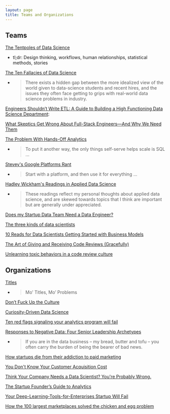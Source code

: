 ```yaml
---
layout: page
title: Teams and Organizations
---
```


## Teams

[The Tentpoles of Data Science](https://simplystatistics.org/2019/01/18/the-tentpoles-of-data-science/)

- tl;dr: Design thinking, workflows, human relationships, statistical methods, stories

[The Ten Fallacies of Data Science](https://towardsdatascience.com/the-ten-fallacies-of-data-science-9b2af78a1862)

- > There exists a hidden gap between the more idealized view of the world given to data-science students and recent hires, and the issues they often face getting to grips with real-world data science problems in industry.

[Engineers Shouldn’t Write ETL: A Guide to Building a High Functioning Data Science Department](https://multithreaded.stitchfix.com/blog/2016/03/16/engineers-shouldnt-write-etl/):

[What Skeptics Get Wrong About Full-Stack Engineers—And Why We Need Them](https://angel.co/blog/what-skeptics-get-wrong-about-full-stack-engineers-and-why-we-need-them)

[The Problem With Hands-Off Analytics](https://mode.com/blog/problem-with-hands-off-analytics)

- > To put it another way, the only things self-serve helps scale is SQL ...

[Stevey's Google Platforms Rant](https://gist.github.com/chitchcock/1281611)

- > Start with a platform, and then use it for everything ...

[Hadley Wickham's Readings in Applied Data Science](https://github.com/hadley/stats337)

- > These readings reflect my personal thoughts about applied data science, and are skewed towards topics that I think are important but are generally under appreciated.

[Does my Startup Data Team Need a Data Engineer?](https://blog.fishtownanalytics.com/does-my-startup-data-team-need-a-data-engineer-b6f4d68d7da9)

[The three kinds of data scientists](http://www.residentmar.io/2018/10/18/roles-in-data-science.html)

[10 Reads for Data Scientists Getting Started with Business Models](https://www.conordewey.com/posts/2019/5/17/10-reads-for-data-scientists-getting-started-with-business-models)

[The Art of Giving and Receiving Code Reviews (Gracefully)](http://www.alexandra-hill.com/2018/06/25/the-art-of-giving-and-receiving-code-reviews/)

[Unlearning toxic behaviors in a code review culture](https://www.freecodecamp.org/news/unlearning-toxic-behaviors-in-a-code-review-culture-b7c295452a3c/)

## Organizations

[Titles](https://medium.com/@gokulrajaram/the-one-thing-ceos-should-delay-as-long-as-possible-ea28347714b0)

- > Mo’ Titles, Mo’ Problems

[Don’t Fuck Up the Culture](https://medium.com/@bchesky/dont-fuck-up-the-culture-597cde9ee9d4)

[Curiosity-Driven Data Science](https://hbr.org/2018/11/curiosity-driven-data-science)

[Ten red flags signaling your analytics program will fail](https://www.mckinsey.com/business-functions/mckinsey-analytics/our-insights/ten-red-flags-signaling-your-analytics-program-will-fail)

[Responses to Negative Data: Four Senior Leadership Archetypes](https://www.kaushik.net/avinash/leadership-archetypes-responses-to-negative-data/)

- > If you are in the data business – my bread, butter and tofu – you often carry the burden of being the bearer of bad news.

[How startups die from their addiction to paid marketing](https://andrewchen.co/paid-marketing-addiction/)

[You Don't Know Your Customer Acquisition Cost](https://blog.usejournal.com/you-dont-know-your-customer-acquisition-cost-f7bf820f9d4a)

[Think Your Company Needs a Data Scientist? You're Probably Wrong.](https://www.entrepreneur.com/article/310505)

[The Startup Founder’s Guide to Analytics](https://thinkgrowth.org/the-startup-founders-guide-to-analytics-1d2176f20ac1)

[Your Deep-Learning-Tools-for-Enterprises Startup Will Fail](https://medium.com/thelaunchpad/your-deep-learning-tools-for-enterprises-startup-will-fail-94fb70683834)

[How the 100 largest marketplaces solved the chicken and egg problem](https://medium.com/@elichait/how-the-100-largest-marketplaces-solved-the-chicken-and-egg-problem-11597b5a54fb)
